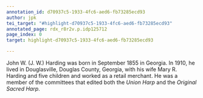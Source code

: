 ```yaml
---
annotation_id: d70937c5-1933-4fc6-aed6-fb73285ecd93
author: jpk
tei_target: "#highlight-d70937c5-1933-4fc6-aed6-fb73285ecd93"
annotated_page: rdx_r8r2v.p.idp125712
page_index: 0
target: highlight-d70937c5-1933-4fc6-aed6-fb73285ecd93

---
```

John W. (J. W.) Harding was born in September 1855 in Georgia. In 1910, he lived in Douglasville, Douglas County, Georgia, with his wife Mary R. Harding and five children and worked as a retail merchant. He was a member of the committees that edited both the *Union Harp* and the *Original Sacred Harp*.